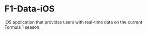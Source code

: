# F1-Data-iOS
iOS application that provides users with real-time data on the current Formula 1 season.

